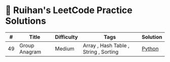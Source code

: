 # 🧠 Ruihan's LeetCode Practice Solutions

| # | Title | Difficulty | Tags | Solution |
|---|-------|------------|------|----------|
| 49 | Group Anagram | Medium | Array , Hash Table , String , Sorting | [Python](medium/0049_group_anagrams.py) |
